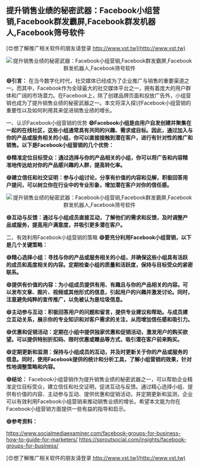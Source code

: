 ## **提升销售业绩的秘密武器：Facebook小组营销,Facebook群发霸屏,Facebook群发机器人,Facebook筛号软件**

[😍想了解推广相关软件的朋友请登录 http://www.vst.tw](http://www.vst.tw)

 <center><img src="https://vst.tw/MP4/tuiguang/png/3.png" alt="提升销售业绩的秘密武器：Facebook小组营销,Facebook群发霸屏,Facebook群发机器人,Facebook筛号软件"></center>

**😄引言：**
在当今数字化时代，社交媒体已经成为了企业推广与销售的重要渠道之一。而其中，Facebook作为全球最大的社交媒体平台之一，拥有着庞大的用户群体和广阔的市场潜力。在Facebook上，除了创建品牌页面和投放广告外，小组营销也成为了提升销售业绩的秘密武器之一。本文将深入探讨Facebook小组营销的重要性以及如何利用其来促进销售业绩的增长。

一、认识Facebook小组营销的优势
**😄Facebook小组是由用户自发创建并聚集在一起的在线社区，这些小组通常具有共同的兴趣、需求或目标。因此，通过加入与你的产品或服务相关的小组，你可以直接接触到潜在客户，进行有针对性的推广和销售。以下是Facebook小组营销的几个优势：**

**😄精准定位目标受众：通过选择与你的产品相关的小组，你可以将广告和内容精准地传达给对你的产品感兴趣的人群，提高转化率。**

**😄建立信任和社交证明：参与小组讨论，分享有价值的内容和见解，积极回答用户提问，可以树立你在行业中的专业形象，增加潜在客户对你的信任感。**

 <center><img src="https://vst.tw/MP4/tuiguang/png/8.png" alt="提升销售业绩的秘密武器：Facebook小组营销,Facebook群发霸屏,Facebook群发机器人,Facebook筛号软件"></center>

**😄互动与反馈：通过与小组成员直接互动，了解他们的需求和反馈，及时调整产品或服务，提高用户满意度，并吸引更多潜在客户。**

二、有效利用Facebook小组营销的策略
**😄要充分利用Facebook小组营销，以下是几个关键策略：**

**😄精心选择小组：寻找与你的产品或服务相关的小组，并确保这些小组具有活跃的成员和高度相关的内容。定期检查小组的质量和活跃度，保持与目标受众的紧密联系。**

**😄提供有价值的内容：为小组成员提供有用、有趣且与你的产品相关的内容。可以发布文章、图片、视频或其他形式的信息，引起用户的兴趣并激发讨论。同时，注意避免纯粹的宣传推广，以免被认为是垃圾信息。**

**😄主动参与互动：积极回答用户的问题和留言，提供专业建议和帮助。与成员建立互动关系，展示你的专业知识和对客户需求的关注，从而增加信任感和吸引力。**

**😄优惠和促销活动：定期在小组中提供独家优惠和促销活动，激发用户的购买欲望。可以提供特别折扣码、限时优惠或赠品等方式，吸引潜在客户前来购买。**

**😄定期更新和监测：保持与小组成员的互动，并及时更新关于你的产品或服务的信息。同时，使用Facebook提供的统计和分析工具，了解小组营销的效果，针对性地调整策略和内容。**

**😄结论：**
Facebook小组营销作为提升销售业绩的秘密武器之一，可以帮助企业精准定位目标受众，建立信任和社交证明，促进互动与反馈。通过精心选择小组、提供有价值的内容、主动参与互动、提供优惠和促销活动，并定期更新和监测，企业可以有效利用Facebook小组营销来推动销售业绩的增长。希望本文能为你在Facebook小组营销方面提供一些有益的指导和启示。

**😄参考资料：**

https://www.socialmediaexaminer.com/facebook-groups-for-business-how-to-guide-for-marketers/
https://sproutsocial.com/insights/facebook-groups-for-business/

[😍想了解推广相关软件的朋友请登录 http://www.vst.tw](http://www.vst.tw)



